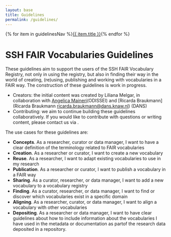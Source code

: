 ```yaml
---
layout: base
title: Guidelines
permalink: /guidelines/
---
```

<nav class="localNav">
  {% for item in guidelinesNav %}<a href="{{ item.url }}" class="{% if page.url == item.url %}active{% endif %}">{{ item.title }}</a>{% endfor %}
</nav>

# SSH FAIR Vocabularies Guidelines

These guidelines aim to support the users of the SSH FAIR Vocabulary Registry, not only in using the registry, but also in finding their way in the world of creating, (re)using, publishing and working with vocabularies in a FAIR way. The construction of these guidelines is work in progress.

- Creators: the initial content was created by Liliana Melgar, in collaboration with [Angelica Maineri](https://orcid.org/0000-0002-6978-5278)(ODISSEI) and [Ricarda Braukmann](Ricarda Braukmann <ricarda.braukmann@dans.knaw.nl>) (DANS)
- Contributing: we aim to continue building these guidelines collaboratively. If you would like to contribute with questions or writing content, please contact us via . 

The use cases for these guidelines are:

- **Concepts**. As a researcher, curator or data manager, I want to have a clear definition of the terminology related to FAIR vocabularies
- **Creation**. As a researcher or curator, I want to create a new vocabulary
- **Reuse**. As a researcher, I want to adapt existing vocabularies to use in my research
- **Publication**. As a researcher or curator, I want to publish a vocabulary in a FAIR way
- **Sharing**. As a curator, researcher, or data manager, I want to add a new vocabulary to a vocabulary registry
- **Finding**. As a curator, researcher, or data manager, I want to find or discover which vocabularies exist in a specific domain
- **Aligning**. As a researcher, curator, or data manager, I want to align a vocabulary with other vocabularies
- **Depositing**. As a researcher or data manager, I want to have clear guidelines about how to include information about the vocabularies I have used in the metadata or documentation as partof the research data deposited in a repository.